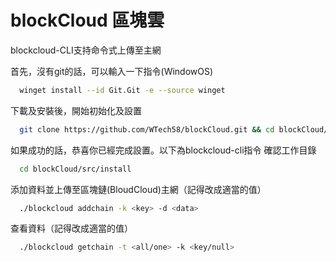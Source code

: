 # blockCloud 區塊雲

blockcloud-CLI支持命令式上傳至主網

首先，沒有git的話，可以輸入一下指令(WindowOS)
``` bash
  winget install --id Git.Git -e --source winget
```

下載及安裝後，開始初始化及設置
``` bash
  git clone https://github.com/WTech58/blockCloud.git && cd blockCloud/src/install && chmod +x ./blockcloud && ./blockcloud init
```
如果成功的話，恭喜你已經完成設置。以下為blockcloud-cli指令
確認工作目錄
``` bash
  cd blockCloud/src/install
```
添加資料並上傳至區塊鏈(BloudCloud)主網（記得改成適當的值）
``` bash
  ./blockcloud addchain -k <key> -d <data>
```
查看資料（記得改成適當的值）
``` bash
  ./blockcloud getchain -t <all/one> -k <key/null>
```
